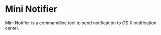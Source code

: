 Mini Notifier
=============

Mini Notifier is a commandline tool to send notification to OS X
notification center.

